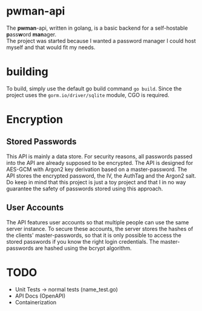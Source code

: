 # pwman-api
The **pwman**-api, written in golang, is a basic backend for a self-hostable **p**ass**w**ord **man**ager.<br>
The project was started because I wanted a password manager I could host myself and that would fit my needs.<br>
# building
To build, simply use the default go build command `go build`. Since the project uses the `gorm.io/driver/sqlite` module, CGO is required.
# Encryption
## Stored Passwords
This API is mainly a data store. For security reasons, all passwords passed into the API are already supposed to be encrypted. The API is designed for AES-GCM with Argon2 key derivation based on a master-password. The API stores the encrypted password, the IV, the AuthTag and the Argon2 salt. Do keep in mind that this project is just a toy project and that I in no way guarantee the safety of passwords stored using this approach.

## User Accounts
The API features user accounts so that multiple people can use the same server instance. To secure these accounts, the server stores the hashes of the clients' master-passwords, so that it is only possible to access the stored passwords if you know the right login credentials. The master-passwords are hashed using the bcrypt algorithm.

# TODO
- Unit Tests -> normal tests (name_test.go)
- API Docs (OpenAPI)
- Containerization

